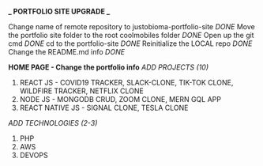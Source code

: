 **_ PORTFOLIO SITE UPGRADE _**

Change name of remote repository to justobioma-portfolio-site _DONE_
Move the portfolio site folder to the root coolmobiles folder _DONE_
Open up the git cmd _DONE_
cd to the portfolio-site _DONE_
Reinitialize the LOCAL repo _DONE_
Change the README.md info _DONE_

**HOME PAGE - Change the portfolio info**
_ADD PROJECTS (10)_

1. REACT JS - COVID19 TRACKER, SLACK-CLONE, TIK-TOK CLONE, WILDFIRE TRACKER, NETFLIX CLONE
2. NODE JS - MONGODB CRUD, ZOOM CLONE, MERN GQL APP
3. REACT NATIVE JS - SIGNAL CLONE, TESLA CLONE

_ADD TECHNOLOGIES (2-3)_

1. PHP
2. AWS
3. DEVOPS
